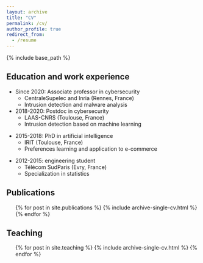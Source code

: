 ```yaml
---
layout: archive
title: "CV"
permalink: /cv/
author_profile: true
redirect_from:
  - /resume
---
```


{% include base_path %}

## Education and work experience
- Since 2020: Associate professor in cybersecurity
    - CentraleSupelec and Inria (Rennes, France)
    - Intrusion detection and malware analysis
- 2018-2020: Postdoc in cybersecurity
    - LAAS-CNRS (Toulouse, France)
    - Intrusion detection based on machine learning
* 2015-2018: PhD in artificial intelligence
    - IRIT (Toulouse, France)
    - Preferences learning and application to e-commerce
- 2012-2015: engineering student
    - Télécom SudParis (Evry, France)
    - Specialization in statistics

## Publications
  <ul>{% for post in site.publications %}
    {% include archive-single-cv.html %}
  {% endfor %}</ul>
  
<!-- Talks -->
<!-- ====== -->
<!--   <ul>{% for post in site.talks %} -->
<!--     {% include archive-single-talk-cv.html %} -->
<!--   {% endfor %}</ul> -->
  
## Teaching
  <ul>{% for post in site.teaching %}
    {% include archive-single-cv.html %}
  {% endfor %}</ul>
  
